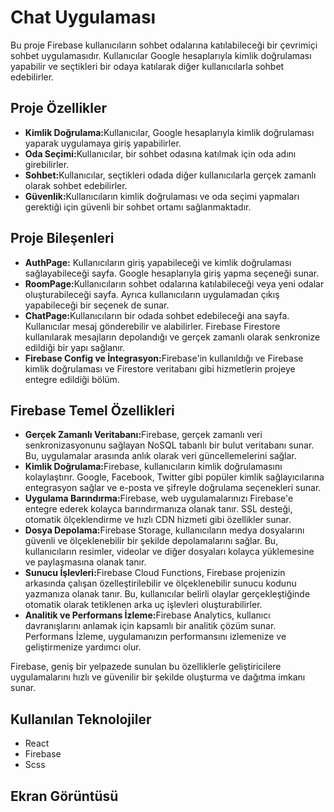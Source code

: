 <h1>Chat Uygulaması</h1>
Bu proje Firebase kullanıcıların sohbet odalarına katılabileceği bir çevrimiçi sohbet uygulamasıdır. Kullanıcılar Google hesaplarıyla kimlik doğrulaması yapabilir ve seçtikleri bir odaya katılarak diğer kullanıcılarla sohbet edebilirler.

<h2>Proje Özellikler </h2>
<ul>
<li><b>Kimlik Doğrulama:</b>Kullanıcılar, Google hesaplarıyla kimlik doğrulaması yaparak uygulamaya giriş yapabilirler.</li>
<li><b>Oda Seçimi:</b>Kullanıcılar, bir sohbet odasına katılmak için oda adını girebilirler.</li>
<li><b>Sohbet:</b>Kullanıcılar, seçtikleri odada diğer kullanıcılarla gerçek zamanlı olarak sohbet edebilirler.</li>
<li><b>Güvenlik:</b>Kullanıcıların kimlik doğrulaması ve oda seçimi yapmaları gerektiği için güvenli bir sohbet ortamı sağlanmaktadır.</li>

</ul>

<h2>Proje Bileşenleri </h2>
<ul>
<li><b>AuthPage:</b> Kullanıcıların giriş yapabileceği ve kimlik doğrulaması sağlayabileceği sayfa. Google hesaplarıyla giriş yapma seçeneği sunar.</li>
<li><b>RoomPage:</b>Kullanıcıların sohbet odalarına katılabileceği veya yeni odalar oluşturabileceği sayfa. Ayrıca kullanıcıların uygulamadan çıkış yapabileceği bir seçenek de sunar.</li>
<li><b>ChatPage:</b>Kullanıcıların bir odada sohbet edebileceği ana sayfa. Kullanıcılar mesaj gönderebilir ve alabilirler. Firebase Firestore kullanılarak mesajların depolandığı ve gerçek zamanlı olarak senkronize edildiği bir yapı sağlanır.</li>
<li><b>Firebase Config ve İntegrasyon:</b>Firebase'in kullanıldığı ve Firebase kimlik doğrulaması ve Firestore veritabanı gibi hizmetlerin projeye entegre edildiği bölüm.</li>
</ul>

<h2>Firebase Temel Özellikleri </h2>
<ul>
<li><b>Gerçek Zamanlı Veritabanı:</b>Firebase, gerçek zamanlı veri senkronizasyonunu sağlayan NoSQL tabanlı bir bulut veritabanı sunar. Bu, uygulamalar arasında anlık olarak veri güncellemelerini sağlar.</li>
<li><b>Kimlik Doğrulama:</b>Firebase, kullanıcıların kimlik doğrulamasını kolaylaştırır. Google, Facebook, Twitter gibi popüler kimlik sağlayıcılarına entegrasyon sağlar ve e-posta ve şifreyle doğrulama seçenekleri sunar.</li>
<li><b>Uygulama Barındırma:</b>Firebase, web uygulamalarınızı Firebase'e entegre ederek kolayca barındırmanıza olanak tanır. SSL desteği, otomatik ölçeklendirme ve hızlı CDN hizmeti gibi özellikler sunar.</li>
<li><b>Dosya Depolama:</b>Firebase Storage, kullanıcıların medya dosyalarını güvenli ve ölçeklenebilir bir şekilde depolamalarını sağlar. Bu, kullanıcıların resimler, videolar ve diğer dosyaları kolayca yüklemesine ve paylaşmasına olanak tanır.</li>
<li><b>Sunucu İşlevleri:</b>Firebase Cloud Functions, Firebase projenizin arkasında çalışan özelleştirilebilir ve ölçeklenebilir sunucu kodunu yazmanıza olanak tanır. Bu, kullanıcılar belirli olaylar gerçekleştiğinde otomatik olarak tetiklenen arka uç işlevleri oluşturabilirler.</li>
<li><b>Analitik ve Performans İzleme:</b>Firebase Analytics, kullanıcı davranışlarını anlamak için kapsamlı bir analitik çözüm sunar. Performans İzleme, uygulamanızın performansını izlemenize ve geliştirmenize yardımcı olur.</li>
</ul>
Firebase, geniş bir yelpazede sunulan bu özelliklerle geliştiricilere uygulamalarını hızlı ve güvenilir bir şekilde oluşturma ve dağıtma imkanı sunar.

<h2>Kullanılan Teknolojiler </h2>
<ul>
<li>React</li>
<li>Firebase</li>
<li>Scss</li>

</ul>

<h2>Ekran Görüntüsü</h2>

![]()
